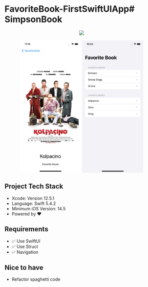 # FavoriteBook-FirstSwiftUIApp# SimpsonBook

<p align="center">
<img src="/logo.jpeg"/>
</p>
<p align="center">
<img src="/view.png"  width="200"/>
<img src="/details.png" width="200"/>
</p>


## Project Tech Stack
* Xcode: Version 12.5.1 
* Language: Swift 5.4.2
* Minimum iOS Version: 14.5
* Powered by ❤️

## Requirements
- ✅ Use SwiftUI
- ✅ Use Struct 
- ✅ Navigation


## Nice to have
- Refactor spaghetti code 
